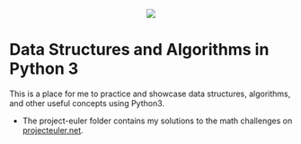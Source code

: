 <p align="center"><img src="https://external-content.duckduckgo.com/iu/?u=https%3A%2F%2Fqph.fs.quoracdn.net%2Fmain-qimg-c4bd5888bea21df127351a418a55bf51&f=1&nofb=1"></p>

Data Structures and Algorithms in Python 3
=================================================
This is a place for me to practice and showcase data structures, algorithms, and other useful concepts using Python3.

<ul><li>The project-euler folder contains my solutions to the math challenges on <a href="https://projecteuler.net/">projecteuler.net</a>.</li><ul>
